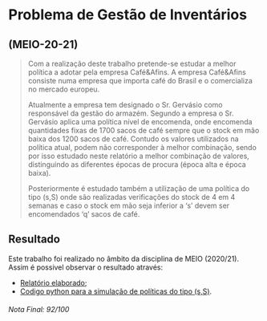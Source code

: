 # Problema de Gestão de Inventários 
## (MEIO-20-21)

> Com a realização deste trabalho pretende-se estudar a melhor política a adotar pela empresa 
Café&Afins. A empresa Café&Afins consiste numa empresa que importa café do Brasil e o comercializa no 
mercado europeu.
>
> Atualmente a empresa tem designado o Sr. Gervásio como responsável da gestão do armazém. Segundo 
a empresa o Sr. Gervásio aplica uma política nível de encomenda, onde encomenda quantidades fixas de 1700 
sacos de café sempre que o stock em mão baixa dos 1200 sacos de café. Contudo os valores utilizados na 
política atual, podem não corresponder à melhor combinação, sendo por isso estudado neste relatório a melhor 
combinação de valores, distinguindo as diferentes épocas de procura (época alta e época baixa).
>
> Posteriormente é estudado também a utilização de uma política do tipo (s,S) onde são realizadas 
verificações do stock de 4 em 4 semanas e caso o stock em mão seja inferior a ‘s’ devem ser encomendados ‘q’
sacos de café.

## Resultado

Este trabalho foi realizado no âmbito da disciplina de MEIO (2020/21). Assim é possivel observar o resultado através:

- [Relatório elaborado](https://github.com/pVeloso19/MEIO-20-21/blob/main/TP_Grupo_05.pdf);
- [Codigo python para a simulação de políticas do tipo (s,S)](https://github.com/pVeloso19/MEIO-20-21/blob/main/Simula%C3%A7%C3%A3o/AlineaC.py).

###### Nota Final: 92/100
